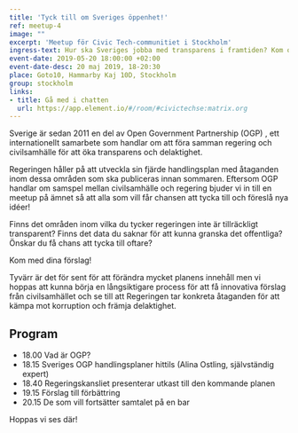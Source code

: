 ```yaml
---
title: 'Tyck till om Sveriges öppenhet!'
ref: meetup-4
image: ""
excerpt: 'Meetup för Civic Tech-communitiet i Stockholm'
ingress-text: Hur ska Sveriges jobba med transparens i framtiden? Kom och diskutera och ge din åsikt om landets handlingsplan!
event-date: 2019-05-20 18:00:00 +02:00
event-date-desc: 20 maj 2019, 18-20:30
place: Goto10, Hammarby Kaj 10D, Stockholm
group: stockholm
links:
- title: Gå med i chatten
  url: https://app.element.io/#/room/#civictechse:matrix.org
---
```

Sverige är sedan 2011 en del av Open Government Partnership (OGP) , ett internationellt samarbete som handlar om att föra samman regering och civilsamhälle för att öka transparens och delaktighet.

Regeringen håller på att utveckla sin fjärde handlingsplan med åtaganden inom dessa områden som ska publiceras innan sommaren. Eftersom OGP handlar om samspel mellan civilsamhälle och regering bjuder vi in till en meetup på ämnet så att alla som vill får chansen att tycka till och föreslå nya idéer!


Finns det områden inom vilka du tycker regeringen inte är tillräckligt transparent? Finns det data du saknar för att kunna granska det offentliga? Önskar du få chans att tycka till oftare?

Kom med dina förslag!

Tyvärr är det för sent för att förändra mycket planens innehåll men vi hoppas att kunna börja en långsiktigare process för att få innovativa förslag från civilsamhället och se till att Regeringen tar konkreta åtaganden för att kämpa mot korruption och främja delaktighet.


## Program
* 18.00 Vad är OGP?
* 18.15 Sveriges OGP handlingsplaner hittils (Alina Ostling, självständig expert)
* 18.40 Regeringskansliet presenterar utkast till den kommande planen
* 19.15 Förslag till förbättring
* 20.15 De som vill fortsätter samtalet på en bar

Hoppas vi ses där!
